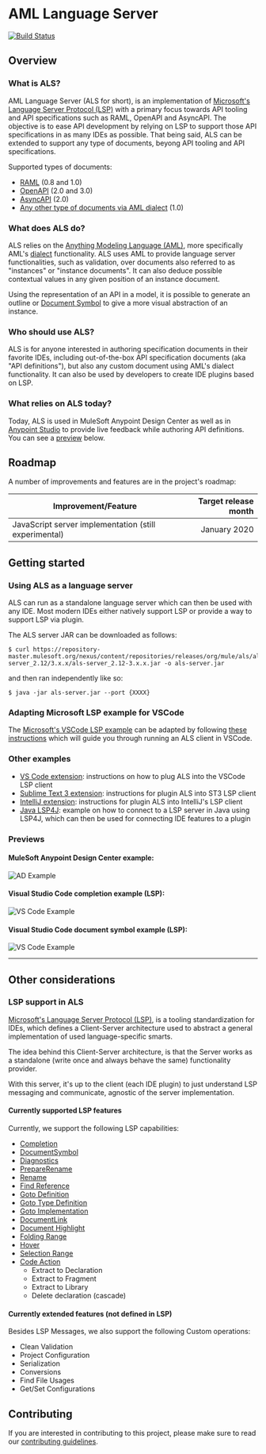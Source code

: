 # AML Language Server
[![Build Status](https://jenkins.build.msap.io/buildStatus/icon?job=ALS/als/master/)](https://jenkins.build.msap.io/job/ALS/job/als/job/master/)

## Overview

### What is ALS?
AML Language Server (ALS for short), is an implementation of [Microsoft's Language Server Protocol (LSP)](https://microsoft.github.io/language-server-protoco) with a primary focus towards API tooling and API specifications such as RAML, OpenAPI and AsyncAPI. The objective is to ease API development by relying on LSP to support those API specifications in as many IDEs as possible. That being said, ALS can be extended to support any type of documents, beyong API tooling and API specifications.

Supported types of documents:
+ [RAML](https://github.com/raml-org/raml-spec/blob/master/versions/raml-10/raml-10.md) (0.8 and 1.0)
+ [OpenAPI](https://github.com/OAI/OpenAPI-Specification/blob/master/versions/3.0.0.md) (2.0 and 3.0)
+ [AsyncAPI](https://github.com/asyncapi/asyncapi/blob/master/versions/2.0.0/asyncapi.md) (2.0)
+ [Any other type of documents via AML dialect](https://aml-org.github.io/aml-spec/dialects/) (1.0)

### What does ALS do?
ALS relies on the [Anything Modeling Language (AML)](https://a.ml/docbook/overview_aml.html), more specifically AML's [dialect](https://aml-org.github.io/aml-spec/dialects/) functionality. ALS uses AML to provide language server functionalities, such as validation, over documents also referred to as "instances" or "instance documents". It can also deduce possible contextual values in any given position of an instance document.

Using the representation of an API in a model, it is possible to generate an outline or [Document Symbol](https://microsoft.github.io/language-server-protocol/specification#textDocument_documentSymbol) to give a more visual abstraction of an instance.

### Who should use ALS?
ALS is for anyone interested in authoring specification documents in their favorite IDEs, including out-of-the-box API specification documents (aka "API definitions"), but also any custom document using AML's dialect functionality. It can also be used by developers to create IDE plugins based on LSP.

### What relies on ALS today?
Today, ALS is used in MuleSoft Anypoint Design Center as well as in [Anypoint Studio](https://www.mulesoft.com/platform/studio) to provide live feedback while authoring API definitions. You can see a [preview](#previews) below.

## Roadmap

A number of improvements and features are in the project's roadmap:

| Improvement/Feature                                   | Target release month |
| ----------------------------------------------------- | --------------------:|
| JavaScript server implementation (still experimental) |         January 2020 |


## Getting started

### Using ALS as a language server
ALS can run as a standalone language server which can then be used with any IDE. Most modern IDEs either natively support LSP or provide a way to support LSP via plugin.

The ALS server JAR can be downloaded as follows:

```shell
$ curl https://repository-master.mulesoft.org/nexus/content/repositories/releases/org/mule/als/als-server_2.12/3.x.x/als-server_2.12-3.x.x.jar -o als-server.jar
```

and then ran independently like so:

```shell
$ java -jar als-server.jar --port {XXXX}
```

### Adapting Microsoft LSP example for VSCode
The [Microsoft's VSCode LSP example](https://github.com/microsoft/vscode-extension-samples/tree/master/lsp-sample/client) can be adapted by following [these instructions](./documentation/vscode-client-example/vscode-howto.md) which will guide you through running an ALS client in VSCode.

### Other examples
- [VS Code extension](./documentation/vscode-client-example/vscode-howto.md): instructions on how to plug ALS into the VSCode LSP client
- [Sublime Text 3 extension](./documentation/sublime-3-example/st3-howto.md): instructions for plugin ALS into ST3 LSP client   
- [IntelliJ extension](./documentation/intellij-example/intellij-howto.md): instructions for plugin ALS into IntelliJ's LSP client
- [Java LSP4J](./documentation/java-client-example/client.md): example on how to connect to a LSP server in Java using LSP4J, which can then be used for connecting IDE features to a plugin

### Previews

#### MuleSoft Anypoint Design Center example:
![AD Example](./images/usage-example-ad.gif)

#### Visual Studio Code completion example (LSP):
![VS Code Example](./images/usage-example-vscode.gif)

#### Visual Studio Code document symbol example (LSP):
![VS Code Example](./images/document-symbol-vscode.gif)
****

## Other considerations

### LSP support in ALS
[Microsoft's Language Server Protocol (LSP)](https://microsoft.github.io/language-server-protocol/overview), is a tooling standardization for IDEs, which defines a Client-Server architecture used to abstract a general implementation of used language-specific smarts.

The idea behind this Client-Server architecture, is that the Server works as a standalone (write once and always behave the same) functionality provider.

With this server, it's up to the client (each IDE plugin) to just understand LSP messaging and communicate, agnostic of the server implementation.

#### Currently supported LSP features
Currently, we support the following LSP capabilities:
+ [Completion](https://microsoft.github.io/language-server-protocol/specification#textDocument_completion)
+ [DocumentSymbol](https://microsoft.github.io/language-server-protocol/specification#textDocument_documentSymbol)
+ [Diagnostics](https://microsoft.github.io/language-server-protocol/specification#textDocument_publishDiagnostics)
+ [PrepareRename](https://microsoft.github.io/language-server-protocol/specification#textDocument_prepareRename)
+ [Rename](https://microsoft.github.io/language-server-protocol/specification#textDocument_rename)
+ [Find Reference](https://microsoft.github.io/language-server-protocol/specification#textDocument_references)
+ [Goto Definition](https://microsoft.github.io/language-server-protocol/specification#textDocument_definition)
+ [Goto Type Definition](https://microsoft.github.io/language-server-protocol/specification#textDocument_typeDefinition)
+ [Goto Implementation](https://microsoft.github.io/language-server-protocol/specification#textDocument_implementation)
+ [DocumentLink](https://microsoft.github.io/language-server-protocol/specification#textDocument_documentLink)
+ [Document Highlight](https://microsoft.github.io/language-server-protocol/specification#textDocument_documentHighlight)
+ [Folding Range](https://microsoft.github.io/language-server-protocol/specification#textDocument_foldingRange)
+ [Hover](https://microsoft.github.io/language-server-protocol/specification#textDocument_hover)
+ [Selection Range](https://microsoft.github.io/language-server-protocol/specification#textDocument_selectionRange)
+ [Code Action](https://microsoft.github.io/language-server-protocol/specification#textDocument_codeAction)
    - Extract to Declaration
    - Extract to Fragment
    - Extract to Library
    - Delete declaration (cascade)

#### Currently extended features (not defined in LSP)
Besides LSP Messages, we also support the following Custom operations:
+ Clean Validation
+ Project Configuration
+ Serialization
+ Conversions
+ Find File Usages
+ Get/Set Configurations

## Contributing
If you are interested in contributing to this project, please make sure to read our [contributing guidelines](./documentation/CONTRIBUTING.md).
